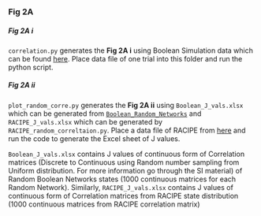 ### Fig 2A

##### Fig 2A i

``correlation.py`` generates the **Fig 2A i** using Boolean Simulation data which can be found [here](https://github.com/uday2607/CSB-SCLC/Simulation_Data). Place data file of one trial into this folder and run the python script.

##### Fig 2A ii

``plot_random_corre.py`` generates the **Fig 2A ii** using ``Boolean_J_vals.xlsx`` which can be generated from [``Boolean_Random_Networks``](https://github.com/uday2607/CSB-SCLC/tree/master/Additional_Codes/Boolean_Random_Networks) and ``RACIPE_J_vals.xlsx`` which can be generated by ``RACIPE_random_correltaion.py``. Place a data file of RACIPE from [here](https://drive.google.com/drive/folders/1PKs5vHkXCoJm9Wcg7P4nBPdPrFJCxJ5B?usp=sharing) and run the code to generate the Excel sheet of J values.

``Boolean_J_vals.xlsx`` contains J values of continuous form of Correlation matrices (Discrete to Continuous using Random number sampling from Uniform distribution. For more information go through the SI material) of Random Boolean Networks states (1000 continuous matrices for each Random Network).
Similarly, ``RACIPE_J_vals.xlsx`` contains J values of continuous form of Correlation matrices from RACIPE state distribution (1000 continuous matrices from RACIPE correlation matrix)
